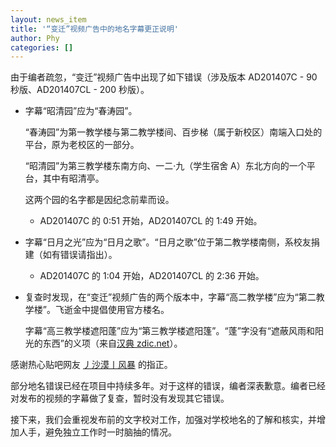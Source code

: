 ```yaml
---
layout: news_item
title: '“变迁”视频广告中的地名字幕更正说明'
author: Phy
categories: []
---
```


由于编者疏忽，“变迁”视频广告中出现了如下错误（涉及版本 AD201407C - 90 秒版、AD201407CL - 200 秒版）。

* 字幕“昭清园”应为“春涛园”。

  “春涛园”为第一教学楼与第二教学楼间、百步梯（属于新校区）南端入口处的平台，原为老校区的一部分。

  “昭清园”为第三教学楼东南方向、一二·九（学生宿舍 A）东北方向的一个平台，其中有昭清亭。

  这两个园的名字都是因纪念前辈而设。

  * AD201407C 的 0:51 开始，AD201407CL 的 1:49 开始。
* 字幕“日月之光”应为“日月之歌”。“日月之歌”位于第二教学楼南侧，系校友捐建（如有错误请指出）。
  * AD201407C 的 1:04 开始，AD201407CL 的 2:36 开始。
* 复查时发现，在“变迁”视频广告的两个版本中，字幕“高二教学楼”应为“第二教学楼”。飞逝金中提倡使用官方楼名。

  字幕“高三教学楼遮阳蓬”应为“第三教学楼遮阳篷”。“蓬”字没有“遮蔽风雨和阳光的东西”的义项（来自[汉典 zdic.net](http://www.zdic.net/z/23/js/84EC.htm)）。

感谢热心贴吧网友 [丿沙漠丨风暴](http://tieba.baidu.com/home/main?un=%E4%B8%BF%E6%B2%99%E6%BC%A0%E4%B8%A8%E9%A3%8E%E6%9A%B4&fr=pb&ie=utf-8) 的指正。

部分地名错误已经在项目中持续多年。对于这样的错误，编者深表歉意。编者已经对发布的视频的字幕做了复查，暂时没有发现其它错误。

接下来，我们会重视发布前的文字校对工作，加强对学校地名的了解和核实，并增加人手，避免独立工作时一时脑抽的情况。